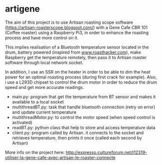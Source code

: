 # artigene
The aim of this project is to use Artisan roasting scope software (https://artisan-roasterscope.blogspot.com/) with a Gene Cafe CBR 101 (Coffee roaster) using a Raspberry Pi3, in order to enhance the roasting process and have more control on it. 

This implies realisation of a Bluetooth temperature sensor located in the drum, battery powered (inspired from www.roasthacker.com), make Raspberry get the temperature remotely, then pass it to Artisan roaster software through local network socket. 

In addition, I use an SSR on the heater in order to be able to dim the heat power for an optimal roasting process (during first crack for example). Also, i use a L293D chipset to control the drum motor in order to reduce the drum speed and get more accurate readings.

- main.py: program that get the temperature from BT sensor and makes it available to a local socket
- multithreadBT.py: task that handle bluetooth connection (retry on error) and update current temperature
- multithreadMotor.py: to control the motor speed (when speed control is activated)
- readBT.py: python class that help to store and access temperature data
- client.py: program called by Artisan. it connects to the socket and retrieves temperature, then prints it once (called each second by Artisan)

More info on the project here: 
http://expresso.cultureforum.net/t12319-utiliser-la-gene-cafe-avec-artisan-le-roaster-connecte

